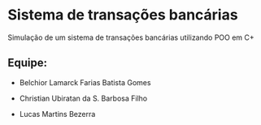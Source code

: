 # Sistema de transações bancárias
Simulação de um sistema de transações bancárias utilizando POO em C+

## Equipe:

* Belchior Lamarck Farias Batista Gomes 

* Christian Ubiratan da S. Barbosa Filho

* Lucas Martins Bezerra 
